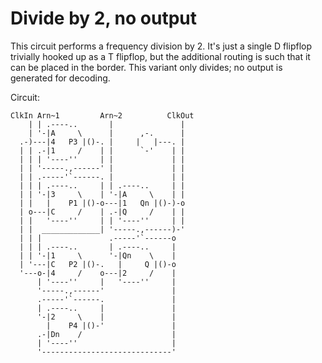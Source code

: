 Divide by 2, no output
======================

This circuit performs a frequency division by 2. It's just a single D flipflop
trivially hooked up as a T flipflop, but the additional routing is such that it
can be placed in the border. This variant only divides; no output is generated
for decoding.

Circuit:

```
ClkIn Arn~1         Arn~2          ClkOut
    | | .----..       |               |
    | '-|A     \      |      ,-.      |
  .-)---|4   P3 |()-. |     |   |---. |
  | | .-|1     /    | |      `-'    | |
  | | | '----''     | |             | |
  | | '-----.,------' |             | |
  | | .-----'`------. |             | |
  | | | .----..     | | .----..     | |
  | | '-|3     \    | '-|A     \    | |
  | |   |    P1 |()-o---|1   Qn |()-)-o
  | o---|C     /    | .-|Q     /    | |
  | |   '----''     | | '----''     | |
  | |  _____________| '-----.,------)-'
  | | |               .-----'`------o
  | | | .----..       | .----..     |
  | | '-|1     \      '-|Qn    \    |
  | '---|C   P2 |()-.   |     Q |()-o
  '---o-|4     /    o---|2     /    |
      | '----''     |   '----''     |
      '-----.,------'               |
      .-----'`------.               |
      | .----..     |               |
      '-|2     \    |               |
        |    P4 |()-'               |
      .-|Dn    /                    |
      | '----''                     |
      '-----------------------------'
```

